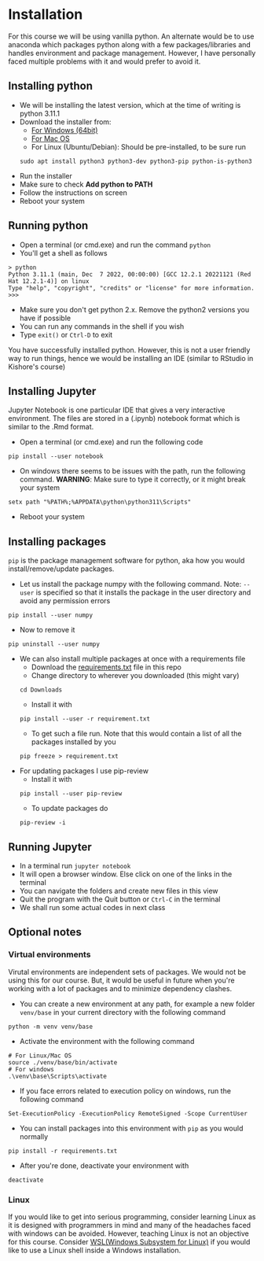 # Installation

For this course we will be using vanilla python. An alternate would be to use anaconda which packages python along with a few packages/libraries and handles environment and package management. However, I have personally faced multiple problems with it and would prefer to avoid it.

## Installing python
- We will be installing the latest version, which at the time of writing is python 3.11.1
- Download the installer from:
	- [For Windows (64bit)](https://www.python.org/ftp/python/3.11.1/python-3.11.1-amd64.exe)
	- [For Mac OS](https://www.python.org/ftp/python/3.11.1/python-3.11.1-macos11.pkg)
	- For Linux (Ubuntu/Debian): Should be pre-installed, to be sure run
	```
	sudo apt install python3 python3-dev python3-pip python-is-python3
	```
- Run the installer 
- Make sure to check **Add python to PATH**
- Follow the instructions on screen
- Reboot your system

## Running python
- Open a terminal (or cmd.exe) and run the command `python`
- You'll get a shell as follows 
```
> python
Python 3.11.1 (main, Dec  7 2022, 00:00:00) [GCC 12.2.1 20221121 (Red Hat 12.2.1-4)] on linux
Type "help", "copyright", "credits" or "license" for more information.
>>>
```
- Make sure you don't get python 2.x. Remove the python2 versions you have if possible 
- You can run any commands in the shell if you wish
- Type `exit()` or `Ctrl-D` to exit

You have successfully installed python. However, this is not a user friendly way to run things, hence we would be installing an IDE (similar to RStudio in Kishore's course)

## Installing Jupyter
Jupyter Notebook is one particular IDE that gives a very interactive environment. The files are stored in a (.ipynb) notebook format which is similar to the .Rmd format.

- Open a terminal (or cmd.exe) and run the following code
```
pip install --user notebook 
```
- On windows there seems to be issues with the path, run the following command. **WARNING**: Make sure to type it correctly, or it might break your system
```
setx path "%PATH%;%APPDATA\python\python311\Scripts"
```
- Reboot your system

## Installing packages

 `pip` is the package management software for python, aka how you would install/remove/update packages.

- Let us install the package numpy with the following command. Note: `--user` is specified so that it installs the package in the user directory and avoid any permission errors
```
pip install --user numpy
```
- Now to remove it
```
pip uninstall --user numpy
```
- We can also install multiple packages at once with a requirements file 
	- Download the [requirements.txt](../requirements.txt) file in this repo
	- Change directory to wherever you downloaded (this might vary)
	```
	cd Downloads
	```
	- Install it with 
	```
	pip install --user -r requirement.txt
	```
	- To get such a file run. Note that this would contain a list of all the packages installed by you
	```
	pip freeze > requirement.txt
	```
- For updating packages I use pip-review
	- Install it with
	```
	pip install --user pip-review
	```
	- To update packages do
	```
	pip-review -i
	```

## Running Jupyter
- In a terminal run `jupyter notebook`
- It will open a browser window. Else click on one of the links in the terminal
- You can navigate the folders and create new files in this view
- Quit the program with the Quit button or `Ctrl-C` in the terminal 
- We shall run some actual codes in next class

## Optional notes

### Virtual environments
Virutal environments are independent sets of packages. We would not be using this for our course. But, it would be useful in future when you're working with a lot of packages and to minimize dependency clashes. 

- You can create a new environment at any path, for example a new folder `venv/base` in your current directory with the following command
```
python -m venv venv/base
```
- Activate the environment with the following command
```
# For Linux/Mac OS
source ./venv/base/bin/activate 
# For windows
.\venv\base\Scripts\activate
```
- If you face errors related to execution policy on windows, run the following command 
```
Set-ExecutionPolicy -ExecutionPolicy RemoteSigned -Scope CurrentUser
```
- You can install packages into this environment with `pip` as you would normally
```
pip install -r requirements.txt
```
- After you're done, deactivate your environment with
```
deactivate
```

### Linux
If you would like to get into serious programming, consider learning Linux as it is designed with programmers in mind and many of the headaches faced with windows can be avoided. However, teaching Linux is not an objective for this course. Consider [WSL(Windows Subsystem for Linux)]() if you would like to use a Linux shell inside a Windows installation.